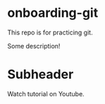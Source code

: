 # onboarding-git
This repo is for practicing git.

Some description!

# Subheader

Watch tutorial on Youtube.
